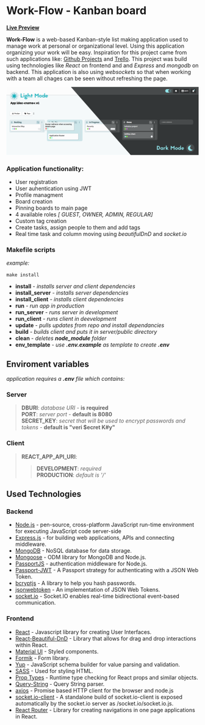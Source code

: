 # Work-Flow - Kanban board

[**Live Preview**](work-flow-tasks.herokuapp.com/)

**Work-Flow** is a web-based Kanban-style list making application used to manage work at personal or organizational level. Using this application organizing your work will be easy. Inspiration for this project came from such applications like: [Github Projects](https://github.com/features/project-management/) and [Trello](https://trello.com/).
This project was build using technologies like *React* on frontend and and *Express* and *mongodb* on backend. This application is also using *websockets* so that when working with a team all chages can be seen without refreshing the page.

![](https://github.com/DaRoTP/Task-Manager_node-react/blob/master/images/application_screenshot.png?raw=true)

### Application functionality:
- User registration
- User auhentication using JWT
- Profile managment
- Board creation
- Pinning boards to main page
- 4 available roles *[ GUEST, OWNER, ADMIN, REGULAR]*
- Custom tag creation
- Create tasks, assign people to them and add tags
- Real time task and column moving using *beautifulDnD* and *socket.io*


### Makefile scripts
*example:*
```
make install
```
> 
- **install** - *installs server and client dependencies*
- **install_server** - *installs server dependencies*
- **install_client** - *installs client dependencies*
- **run** - *run app in production*
- **run_server** - *runs server in development*
- **run_client** - *runs client in deevelopment*
- **update** - *pulls updates from repo and install dependancies*
- **build** - *builds client and puts it in server/public directory*
- **clean** - *deletes **node_module** folder*
- **env_template** - *use **.env.example** as template to create **.env***

## Enviroment variables
*application requires a **.env** file which contains:*
### Server
> **DBURI**: *database URI* - **is required**
<br> **PORT**: *server port* - **default is 8080**
<br> **SECRET_KEY**: *secret that will be used to encrypt passwords and tokens* - **default is "veri $ecret K#y"**
### Client
> **REACT_APP_API_URI**: 
>> **DEVELOPMENT**: *required* <br>
>> **PRODUCTION**: *default is '/'*

## Used Technologies
### Backend
* [Node.js](https://nodejs.org) - pen-source, cross-platform JavaScript run-time environment for executing JavaScript code server-side
* [Express.js](https://expressjs.com) - for building web applications, APIs and connecting middleware.
* [MongoDB](https://www.mongodb.com) - NoSQL database for data storage.
* [Mongoose](http://mongoosejs.com/)  - ODM library for MongoDB and Node.js.
* [PassportJS](http://www.passportjs.org/) - authentication middleware for Node.js.
* [Passport-JWT](http://www.passportjs.org/packages/passport-jwt/) - A Passport strategy for authenticating with a JSON Web Token.
* [bcryptjs](https://www.npmjs.com/package/bcrypt) - A library to help you hash passwords.
* [jsonwebtoken](https://www.npmjs.com/package/jsonwebtoken) - An implementation of JSON Web Tokens.
* [socket.io](https://www.npmjs.com/package/socket.io) - Socket.IO enables real-time bidirectional event-based communication.

### Frontend
* [React](https://reactjs.org/) - Javascript library for creating User Interfaces.
* [React-Beautiful-DnD](https://github.com/atlassian/react-beautiful-dnd) - Library that allows for drag and drop interactions within React.
* [Material UI](https://material-ui.com/) - Styled components.
* [Formik](https://formik.org/) - Form library.
* [Yup](https://www.npmjs.com/package/yup) - JavaScript schema builder for value parsing and validation.
* [SASS](https://sass-lang.com/) - Used for styling HTML.
* [Prop Types](https://www.npmjs.com/package/prop-types) - Runtime type checking for React props and similar objects.
* [Query-String](https://www.npmjs.com/package/query-string) - Query String parser.
* [axios](https://github.com/axios/axios) - Promise based HTTP client for the browser and node.js
* [socket.io-client](https://www.npmjs.com/package/socket.io-client) - A standalone build of socket.io-client is exposed automatically by the socket.io server as /socket.io/socket.io.js.
* [React Router](https://reactrouter.com/web/guides/quick-start) - Library for creating navigations in one page applications in React.







